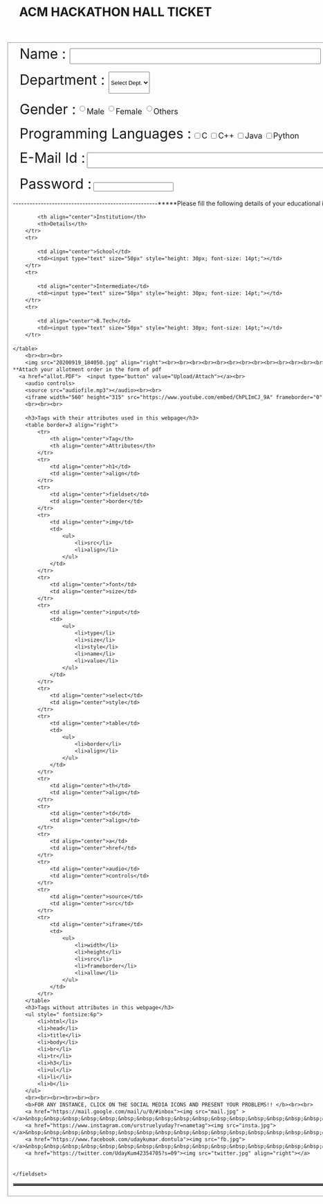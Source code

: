 <html>
<head>
    <title>ACM Hackathon Application Form</title>
</head>
<body leftmargin=100 topmargin=100>
    <h1 align="center">ACM HACKATHON HALL TICKET</h1>
    <br><br>
    <fieldset border="2px">
        <img src="passport.jpg" align="right">
    &nbsp;&nbsp;&nbsp;&nbsp;<font size="6">Name : <input type="text" size="50px" style="height: 30px; font-size: 14pt;"></font><br><br>
    &nbsp;&nbsp;&nbsp;&nbsp;<font size="6">Department :
            <select style="height: 50px">  
                <option>Select Dept.</option>
                <option>CSE</option>
                <option>IT</option>
                <option>ECE</option>
                <option>EEE</option>
                <option>EIE</option>
            </select>   </font><br><br>
    &nbsp;&nbsp;&nbsp;&nbsp;<font size="6">Gender :</font>
      <font size="4">
            <input type="radio" name="gender" value="Male" style="height: 2em">Male
            <input type="radio" name="gender" value="Female" style="height: 2em">Female
            <input type="radio" name="gender" value="Others" style="height: 2em">Others
      </font><br><br>
    &nbsp;&nbsp;&nbsp;&nbsp;<font size="6">Programming Languages :</font>
        <font size="4">     <input type="checkbox">C
                            <input type="checkbox">C++
                            <input type="checkbox">Java
                            <input type="checkbox">Python
        </font><br><br>
    &nbsp;&nbsp;&nbsp;&nbsp;<font size="6">E-Mail Id :</font>
        <font size="4">     <input type="email" size="50px" style="height: 30px; font-size: 14pt;">
        </font><br><br>
    &nbsp;&nbsp;&nbsp;&nbsp;<font size="6">Password :</font>
        <font size="4">     <input type="password">
        </font><br><br>
   ----------------------------------------------------*****Please fill the following details of your educational institutions*****----------------------------------------------
    <table border=3 align="center">
        <tr>
            
            <th align="center">Institution</th>
            <th>Details</th>
        </tr>
        <tr>
            
            <td align="center">School</td>
            <td><input type="text" size="50px" style="height: 30px; font-size: 14pt;"></td>
        </tr>
        <tr>
            
            <td align="center">Intermediate</td>
            <td><input type="text" size="50px" style="height: 30px; font-size: 14pt;"></td>
        </tr>
        <tr>
            
            <td align="center">B.Tech</td>
            <td><input type="text" size="50px" style="height: 30px; font-size: 14pt;"></td>
        </tr>
        
    </table>
        <br><br><br>
        <img src="20200919_184050.jpg" align="right"><br><br><br><br><br><br><br><br><br><br><br><br><br><br><br><br><br><br><br><br><br><br><br><br><br>
    **Attach your allotment order in the form of pdf
      <a href="allot.PDF">  <input type="button" value="Upload/Attach"></a><br>
        <audio controls>
        <source src="audiofile.mp3"></audio><br><br>
        <iframe width="560" height="315" src="https://www.youtube.com/embed/ChPLImCJ_9A" frameborder="0" allow="accelerometer; autoplay; clipboard-write; encrypted-media; gyroscope; picture-in-picture" allowfullscreen></iframe>
        <br><br><br>
        
        <h3>Tags with their attributes used in this webpage</h3>
        <table border=3 align="right">
            <tr>
                <th align="center">Tag</th>
                <th align="center">Attributes</th>
            </tr>
            <tr>
                <td align="center">h1</td>
                <td align="center">align</td>
            </tr>
            <tr>
                <td align="center">fieldset</td>
                <td align="center">border</td>
            </tr>
            <tr>
                <td align="center">img</td>
                <td>
                    <ul>
                        <li>src</li>
                        <li>align</li>
                    </ul>
                </td>
            </tr>
            <tr>
                <td align="center">font</td>
                <td align="center">size</td>
            </tr>
            <tr>
                <td align="center">input</td>
                <td>
                    <ul>
                        <li>type</li>
                        <li>size</li>
                        <li>style</li>
                        <li>name</li>
                        <li>value</li>
                    </ul>
                </td>
            </tr>
            <tr>
                <td align="center">select</td>
                <td align="center">style</td>
            </tr>
            <tr>
                <td align="center">table</td>
                <td>
                    <ul>
                        <li>border</li>
                        <li>align</li>
                    </ul>
                </td>
            </tr>
            <tr>
                <td align="center">th</td>
                <td align="center">align</td>
            </tr>
            <tr>
                <td align="center">td</td>
                <td align="center">align</td>
            </tr>
            <tr>
                <td align="center">a</td>
                <td align="center">href</td>
            </tr>
            <tr>
                <td align="center">audio</td>
                <td align="center">controls</td>
            </tr>
            <tr>
                <td align="center">source</td>
                <td align="center">src</td>
            </tr>
            <tr>
                <td align="center">iframe</td>
                <td>
                    <ul>
                        <li>width</li>
                        <li>height</li>
                        <li>src</li>
                        <li>frameborder</li>
                        <li>allow</li>
                    </ul>
                </td>
            </tr>
        </table>
        <h3>Tags without attributes in this webpage</h3>
        <ul style=" fontsize:6p">
            <li>html</li>
            <li>head</li>
            <li>title</li>
            <li>body</li>
            <li>br</li>
            <li>tr</li>
            <li>h3</li>
            <li>ul</li>
            <li>li</li>
            <li>b</li>
        </ul>
        <br><br><br><br><br><br>
        <b>FOR ANY INSTANCE, CLICK ON THE SOCIAL MEDIA ICONS AND PRESENT YOUR PROBLEMS!! </b><br><br>
        <a href="https://mail.google.com/mail/u/0/#inbox"><img src="mail.jpg" ></a>&nbsp;&nbsp;&nbsp;&nbsp;&nbsp;&nbsp;&nbsp;&nbsp;&nbsp;&nbsp;&nbsp;&nbsp;&nbsp;&nbsp;&nbsp;&nbsp;&nbsp;&nbsp;&nbsp;&nbsp;&nbsp;&nbsp;&nbsp;&nbsp;&nbsp;&nbsp;&nbsp;&nbsp;&nbsp;&nbsp;&nbsp;&nbsp;&nbsp;&nbsp;&nbsp;&nbsp;&nbsp;&nbsp;&nbsp;&nbsp;&nbsp;&nbsp;&nbsp;&nbsp;&nbsp;
        <a href="https://www.instagram.com/urstruelyuday?r=nametag"><img src="insta.jpg"></a>&nbsp;&nbsp;&nbsp;&nbsp;&nbsp;&nbsp;&nbsp;&nbsp;&nbsp;&nbsp;&nbsp;&nbsp;&nbsp;&nbsp;&nbsp;&nbsp;&nbsp;&nbsp;&nbsp;&nbsp;&nbsp;&nbsp;&nbsp;&nbsp;&nbsp;&nbsp;&nbsp;&nbsp;&nbsp;&nbsp;&nbsp;&nbsp;&nbsp;&nbsp;&nbsp;&nbsp;&nbsp;&nbsp;&nbsp;&nbsp;&nbsp;&nbsp;&nbsp;&nbsp;&nbsp;
        <a href="https://www.facebook.com/udaykumar.dontula"><img src="fb.jpg"></a>&nbsp;&nbsp;&nbsp;&nbsp;&nbsp;&nbsp;&nbsp;&nbsp;&nbsp;&nbsp;&nbsp;&nbsp;&nbsp;&nbsp;&nbsp;&nbsp;&nbsp;&nbsp;&nbsp;&nbsp;&nbsp;&nbsp;&nbsp;&nbsp;&nbsp;&nbsp;&nbsp;&nbsp;&nbsp;&nbsp;&nbsp;&nbsp;&nbsp;&nbsp;&nbsp;&nbsp;&nbsp;&nbsp;&nbsp;&nbsp;&nbsp;&nbsp;&nbsp;&nbsp;&nbsp;
        <a href="https://twitter.com/UdayKum42354705?s=09"><img src="twitter.jpg" align="right"></a>
        
        
    </fieldset>
</body>    
</html>
